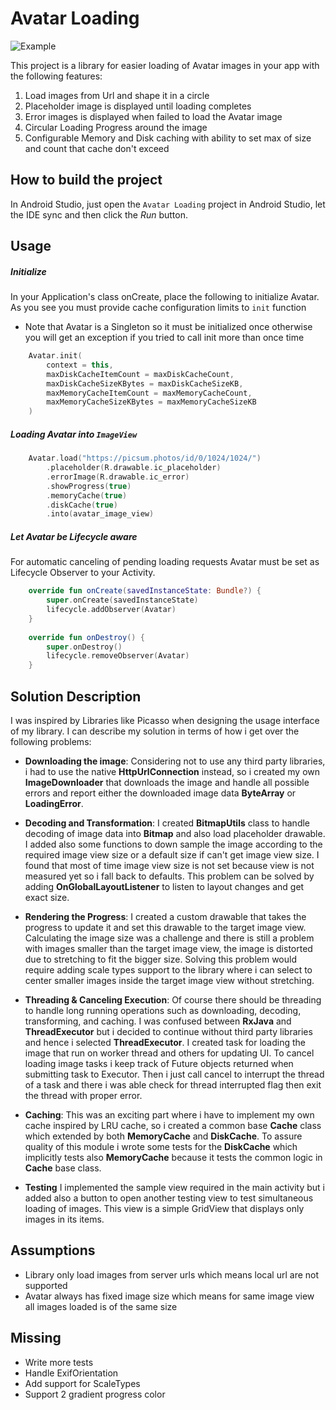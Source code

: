 # Avatar Loading

![Example](avatar.gif)

This project is a library for easier loading of Avatar images in your app with the following features:
1. Load images from Url and shape it in a circle
2. Placeholder image is displayed until loading completes
3. Error images is displayed when failed to load the Avatar image
4. Circular Loading Progress around the image
5. Configurable Memory and Disk caching with ability to set max of size and count that cache don't exceed  

## How to build the project

In Android Studio, just open the `Avatar Loading` project in Android Studio, let the IDE sync and then click the *Run* button.

## Usage

##### Initialize
In your Application's class onCreate, place the following to initialize Avatar. As you see you must provide cache configuration limits to ```init``` function
* Note that Avatar is a Singleton so it must be initialized once otherwise you will get an exception if you tried to call init more than once time 
```KOTLIN
    Avatar.init(
        context = this,
        maxDiskCacheItemCount = maxDiskCacheCount,
        maxDiskCacheSizeKBytes = maxDiskCacheSizeKB,
        maxMemoryCacheItemCount = maxMemoryCacheCount,
        maxMemoryCacheSizeKBytes = maxMemoryCacheSizeKB
    )
```
##### Loading Avatar into ```ImageView```
```KOTLIN
    Avatar.load("https://picsum.photos/id/0/1024/1024/")
        .placeholder(R.drawable.ic_placeholder)
        .errorImage(R.drawable.ic_error)
        .showProgress(true)
        .memoryCache(true)
        .diskCache(true)
        .into(avatar_image_view)
```

##### Let Avatar be Lifecycle aware
For automatic canceling of pending loading requests Avatar must be set as Lifecycle Observer to your Activity.
```KOTLIN
    override fun onCreate(savedInstanceState: Bundle?) {
        super.onCreate(savedInstanceState)       
        lifecycle.addObserver(Avatar)               
    }
    
    override fun onDestroy() {
        super.onDestroy()
        lifecycle.removeObserver(Avatar)
    }
```
## Solution Description
I was inspired by Libraries like Picasso when designing the usage interface of my library. I can describe my solution in terms of how i get over the following problems:
* **Downloading the image**: 
Considering not to use any third party libraries, i had to use the native **HttpUrlConnection** instead, 
so i created my own **ImageDownloader** that downloads the image and handle all possible errors 
and report either the downloaded image data **ByteArray** or **LoadingError**.

* **Decoding and Transformation**:
I created **BitmapUtils** class to handle decoding of image data into **Bitmap** and also load placeholder drawable.
I added also some functions to down sample the image according to the required image view size or a default size if can't get image view size.
I found that most of time image view size is not set because view is not measured yet so i fall back to defaults.
This problem can be solved by adding **OnGlobalLayoutListener** to listen to layout changes and get exact size.

* **Rendering the Progress**:
I created a custom drawable that takes the progress to update it and set this drawable to the target image view.
Calculating the image size was a challenge and there is still a problem with images smaller than the target image view, the image is distorted due to stretching to fit the bigger size.
Solving this problem would require adding scale types support to the library where i can select to center smaller images inside the target image view without stretching.   

* **Threading & Canceling Execution**:
Of course there should be threading to handle long running operations such as downloading, decoding, transforming, and caching.
I was confused between **RxJava** and **ThreadExecutor** but i decided to continue without third party libraries and hence i selected **ThreadExecutor**.
I created task for loading the image that run on worker thread and others for updating UI.
To cancel loading image tasks i keep track of Future objects returned when submitting task to Executor.
Then i just call cancel to interrupt the thread of a task and there i was able check for thread interrupted flag then exit the thread with proper error.  

* **Caching**:
This was an exciting part where i have to implement my own cache inspired by LRU cache, 
so i created a common base **Cache** class which extended by both **MemoryCache** and **DiskCache**.
To assure quality of this module i wrote some tests for the **DiskCache** which implicitly tests also **MemoryCache** because it tests the common logic in **Cache** base class.

* **Testing**
I implemented the sample view required in the main activity but i added also a button to open another testing view to test simultaneous loading of images.
This view is a simple GridView that displays only images in its items.  

## Assumptions
* Library only load images from server urls which means local url are not supported
* Avatar always has fixed image size which means for same image view all images loaded is of the same size

## Missing
* Write more tests
* Handle ExifOrientation
* Add support for ScaleTypes
* Support 2 gradient progress color